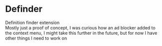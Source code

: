 # Definder
Definition finder extension  
Mostly just a proof of concept, I was curious how an ad blocker added to the context menu, I might take this further in the future, but for now I have other things I need to work on
